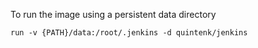 

To run the image using a persistent data directory

    run -v {PATH}/data:/root/.jenkins -d quintenk/jenkins